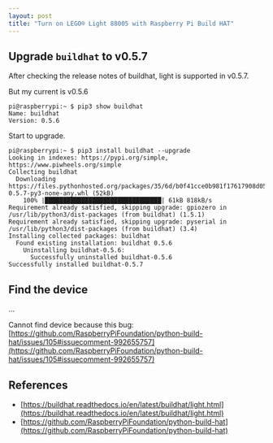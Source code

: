 ```yaml
---
layout: post
title: "Turn on LEGO® Light 88005 with Raspberry Pi Build HAT"
---
```


## Upgrade `buildhat` to v0.5.7

After checking the release notes of buildhat, light is supported in v0.5.7.

But my current is v0.5.6

```
pi@raspberrypi:~ $ pip3 show buildhat
Name: buildhat
Version: 0.5.6
```

Start to upgrade.

```
pi@raspberrypi:~ $ pip3 install buildhat --upgrade
Looking in indexes: https://pypi.org/simple, https://www.piwheels.org/simple
Collecting buildhat
  Downloading https://files.pythonhosted.org/packages/35/6d/b0f41cce0b981f17617908d059cf71c3e3cf1687470e59d59e3794859557/buildhat-0.5.7-py3-none-any.whl (52kB)
    100% |████████████████████████████████| 61kB 818kB/s
Requirement already satisfied, skipping upgrade: gpiozero in /usr/lib/python3/dist-packages (from buildhat) (1.5.1)
Requirement already satisfied, skipping upgrade: pyserial in /usr/lib/python3/dist-packages (from buildhat) (3.4)
Installing collected packages: buildhat
  Found existing installation: buildhat 0.5.6
    Uninstalling buildhat-0.5.6:
      Successfully uninstalled buildhat-0.5.6
Successfully installed buildhat-0.5.7
```

## Find the device

...

Cannot find device because this bug: [https://github.com/RaspberryPiFoundation/python-build-hat/issues/105#issuecomment-992655757](https://github.com/RaspberryPiFoundation/python-build-hat/issues/105#issuecomment-992655757)

## References

- [https://buildhat.readthedocs.io/en/latest/buildhat/light.html](https://buildhat.readthedocs.io/en/latest/buildhat/light.html)
- [https://github.com/RaspberryPiFoundation/python-build-hat](https://github.com/RaspberryPiFoundation/python-build-hat)
